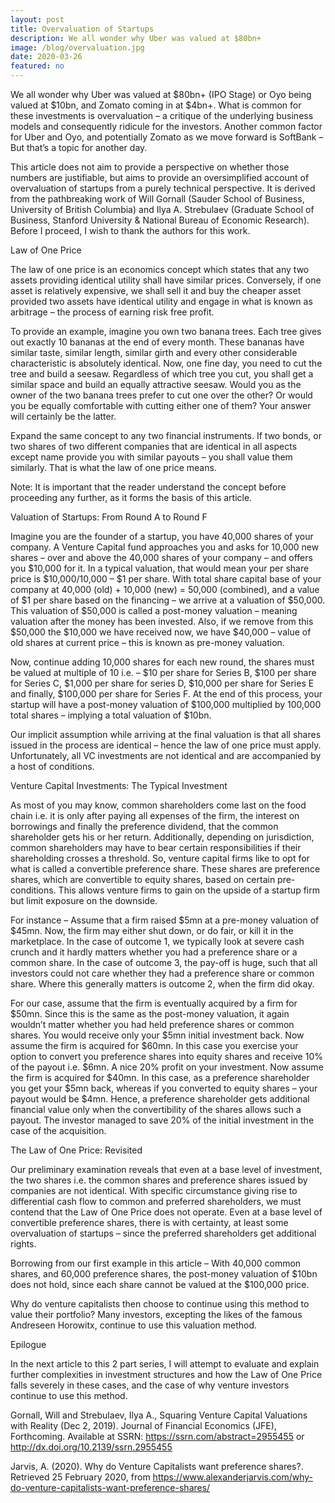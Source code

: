 ```yaml
---
layout: post
title: Overvaluation of Startups
description: We all wonder why Uber was valued at $80bn+
image: /blog/overvaluation.jpg
date: 2020-03-26
featured: no
---
```


We all wonder why Uber was valued at $80bn+ (IPO Stage) or Oyo being valued at $10bn, and Zomato coming in at $4bn+. What is common for these investments is overvaluation – a critique of the underlying business models and consequently ridicule for the investors. Another common factor for Uber and Oyo, and potentially Zomato as we move forward is SoftBank – But that’s a topic for another day.

This article does not aim to provide a perspective on whether those numbers are justifiable, but aims to provide an oversimplified account of overvaluation of startups from a purely technical perspective. It is derived from the pathbreaking work of Will Gornall (Sauder School of Business, University of British Columbia) and Ilya A. Strebulaev (Graduate School of Business, Stanford University & National Bureau of Economic Research). Before I proceed, I wish to thank the authors for this work.

Law of One Price

The law of one price is an economics concept which states that any two assets providing identical utility shall have similar prices. Conversely, if one asset is relatively expensive, we shall sell it and buy the cheaper asset provided two assets have identical utility and engage in what is known as arbitrage – the process of earning risk free profit.

To provide an example, imagine you own two banana trees. Each tree gives out exactly 10 bananas at the end of every month. These bananas have similar taste, similar length, similar girth and every other considerable characteristic is absolutely identical. Now, one fine day, you need to cut the tree and build a seesaw. Regardless of which tree you cut, you shall get a similar space and build an equally attractive seesaw. Would you as the owner of the two banana trees prefer to cut one over the other? Or would you be equally comfortable with cutting either one of them? Your answer will certainly be the latter.

Expand the same concept to any two financial instruments. If two bonds, or two shares of two different companies that are identical in all aspects except name provide you with similar payouts – you shall value them similarly. That is what the law of one price means.

Note: It is important that the reader understand the concept before proceeding any further, as it forms the basis of this article.

Valuation of Startups: From Round A to Round F

Imagine you are the founder of a startup, you have 40,000 shares of your company. A Venture Capital fund approaches you and asks for 10,000 new shares – over and above the 40,000 shares of your company – and offers you $10,000 for it. In a typical valuation, that would mean your per share price is $10,000/10,000 – $1 per share. With total share capital base of your company at 40,000 (old) + 10,000 (new) = 50,000 (combined), and a value of $1 per share based on the financing – we arrive at a valuation of $50,000. This valuation of $50,000 is called a post-money valuation – meaning valuation after the money has been invested. Also, if we remove from this $50,000 the $10,000 we have received now, we have $40,000 – value of old shares at current price – this is known as pre-money valuation.

Now, continue adding 10,000 shares for each new round, the shares must be valued at multiple of 10 i.e. – $10 per share for Series B, $100 per share for Series C, $1,000 per share for series D, $10,000 per share for Series E and finally, $100,000 per share for Series F. At the end of this process, your startup will have a post-money valuation of $100,000 multiplied by 100,000 total shares – implying a total valuation of $10bn.

Our implicit assumption while arriving at the final valuation is that all shares issued in the process are identical – hence the law of one price must apply. Unfortunately, all VC investments are not identical and are accompanied by a host of conditions.

Venture Capital Investments: The Typical Investment

As most of you may know, common shareholders come last on the food chain i.e. it is only after paying all expenses of the firm, the interest on borrowings and finally the preference dividend, that the common shareholder gets his or her return. Additionally, depending on jurisdiction, common shareholders may have to bear certain responsibilities if their shareholding crosses a threshold. So, venture capital firms like to opt for what is called a convertible preference share. These shares are preference shares, which are convertible to equity shares, based on certain pre-conditions. This allows venture firms to gain on the upside of a startup firm but limit exposure on the downside.

For instance – Assume that a firm raised $5mn at a pre-money valuation of $45mn. Now, the firm may either shut down, or do fair, or kill it in the marketplace. In the case of outcome 1, we typically look at severe cash crunch and it hardly matters whether you had a preference share or a common share. In the case of outcome 3, the pay-off is huge, such that all investors could not care whether they had a preference share or common share. Where this generally matters is outcome 2, when the firm did okay.

For our case, assume that the firm is eventually acquired by a firm for $50mn. Since this is the same as the post-money valuation, it again wouldn’t matter whether you had held preference shares or common shares. You would receive only your $5mn initial investment back. Now assume the firm is acquired for $60mn. In this case you exercise your option to convert you preference shares into equity shares and receive 10% of the payout i.e. $6mn. A nice 20% profit on your investment. Now assume the firm is acquired for $40mn. In this case, as a preference shareholder you get your $5mn back, whereas if you converted to equity shares – your payout would be $4mn. Hence, a preference shareholder gets additional financial value only when the convertibility of the shares allows such a payout. The investor managed to save 20% of the initial investment in the case of the acquisition.

The Law of One Price: Revisited

Our preliminary examination reveals that even at a base level of investment, the two shares i.e. the common shares and preference shares issued by companies are not identical. With specific circumstance giving rise to differential cash flow to common and preferred shareholders, we must contend that the Law of One Price does not operate. Even at a base level of convertible preference shares, there is with certainty, at least some overvaluation of startups – since the preferred shareholders get additional rights.

Borrowing from our first example in this article – With 40,000 common shares, and 60,000 preference shares, the post-money valuation of $10bn does not hold, since each share cannot be valued at the $100,000 price.

Why do venture capitalists then choose to continue using this method to value their portfolio? Many investors, excepting the likes of the famous Andreseen Horowitx, continue to use this valuation method.

Epilogue

In the next article to this 2 part series, I will attempt to evaluate and explain further complexities in investment structures and how the Law of One Price falls severely in these cases, and the case of why venture investors continue to use this method.

Gornall, Will and Strebulaev, Ilya A., Squaring Venture Capital Valuations with Reality (Dec 2, 2019). Journal of Financial Economics (JFE), Forthcoming. Available at SSRN: https://ssrn.com/abstract=2955455 or http://dx.doi.org/10.2139/ssrn.2955455

Jarvis, A. (2020). Why do Venture Capitalists want preference shares?. Retrieved 25 February 2020, from https://www.alexanderjarvis.com/why-do-venture-capitalists-want-preference-shares/